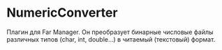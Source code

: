 # NumericConverter
Плагин для Far Manager.
Он преобразует бинарные числовые файлы различных типов (char, int, double...) в читаемый (текстовый) формат.
